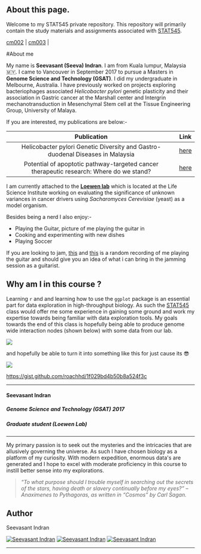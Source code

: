 

About this page.
---------------  

Welcome to my STAT545 private repository. This repository will primarily contain the study materials and assignments associated with [STAT545](http://stat545.com/Classroom/). 

[cm002](https://github.com/zeeva85/STAT545A_participation/tree/master/cm002) \| [cm003](https://github.com/zeeva85/STAT545A_participation/tree/master/cm003) \|

#About me

My name is **Seevasant (Seeva) Indran**. I am from Kuala lumpur, Malaysia :malaysia:. I came to Vancouver in September 2017 to pursue a Masters in **Genome Science and Technology (GSAT)**. I did my undergraduate in Melbourne, Australia. I have previously worked on projects exploring bacteriophages associated _Helicobacter pylori_ genetic plasticity and their association in Gastric cancer at the Marshall center and Intergrin mechanotransduction in Mesenchymal Stem cell at the Tissue Engineering Group, University of Malaya. 

If you are interested, my publications are below:-

| **Publication** | **Link** |
|:----------------:|:------------:|
| Helicobacter pylori Genetic Diversity and Gastro-duodenal Diseases in Malaysia  | [here](https://www.ncbi.nlm.nih.gov/pmc/articles/PMC5377019/pdf/srep07431.pdf) |
| Potential of apoptotic pathway-targeted cancer therapeutic research: Where do we stand?      | [here](https://www.nature.com/articles/cddis2015275)  |


I am currently attached to the [**Loewen lab**](http://www.loewenlab.ca/research-scope/) which is located at the Life Science Institute working on evaluating the significance of unknown variances in cancer drivers using _Sacharomyces Cerevisiae_ (yeast) as a model organism.

Besides being a nerd I also enjoy:-

- Playing the Guitar, picture of me playing the guitar in 
- Cooking and experimenting with new dishes
- Playing Soccer

If you are looking to jam, [this](https://soundcloud.com/seevasantindran/random-solo-trial/s-C5r8F) and [this](https://soundcloud.com/seevasantindran/fine/s-cLzvk) is a random recording of me playing the guitar and should give you an idea of what i can bring in the jamming session as a guitarist.

## Why am I in this course ? 

Learning `r` and and learning how to use the `ggplot` package is an essential part for data exploration in high-throughput biology. As such the [STAT545](http://stat545.com/Classroom/) class would offer me some experience in gaining some ground and work my expertise towards being familiar with data exploration tools. My goals towards the end of this class is hopefully being able to produce genome wide interaction nodes (shown below) with some data from our lab.

![](https://radiostudent.si/sites/default/files/slike/2016-11-16-dve-mutaciji-boljši-od-ene-64187.jpg)


and hopefully be able to turn it into something like this for just cause its :sunglasses:



![](https://travelbetweenthepages.files.wordpress.com/2016/06/airports-network.gif)


https://gist.github.com/roachhd/1f029bd4b50b8a524f3c



---
#### **Seevasant Indran**
##### *Genome Science and Technology (GSAT) 2017*
##### Graduate student (Loewen Lab)   



---


My primary passion is to seek out the mysteries and the intricacies that are allusively governing the universe. As such I have chosen biology as a platform of my curiosity. With modern expedition, enormous data's are generated and I hope to excel with moderate proficiency in this course to instill better sense into my explorations.

> *“To what purpose should I trouble myself in searching out the secrets of the stars, having death or slavery continually before my eyes?” – Anaximenes to Pythagoras, as written in “Cosmos” by Carl Sagan.*






## Author 

Seevasant Indran

[![Seevasant Indran](https://cdn3.iconfinder.com/data/icons/free-social-icons/67/twitter_circle_black-32.png)](https://twitter.com/zeeva85) [![Seevasant Indran](https://cdn3.iconfinder.com/data/icons/free-social-icons/67/linkedin_circle_black-32.png)](https://my.linkedin.com/in/seevasantindran) [![Seevasant Indran](https://cdn3.iconfinder.com/data/icons/picons-social/57/18-youtube-32.png)](https://www.youtube.com/user/szeeva85) 

---
